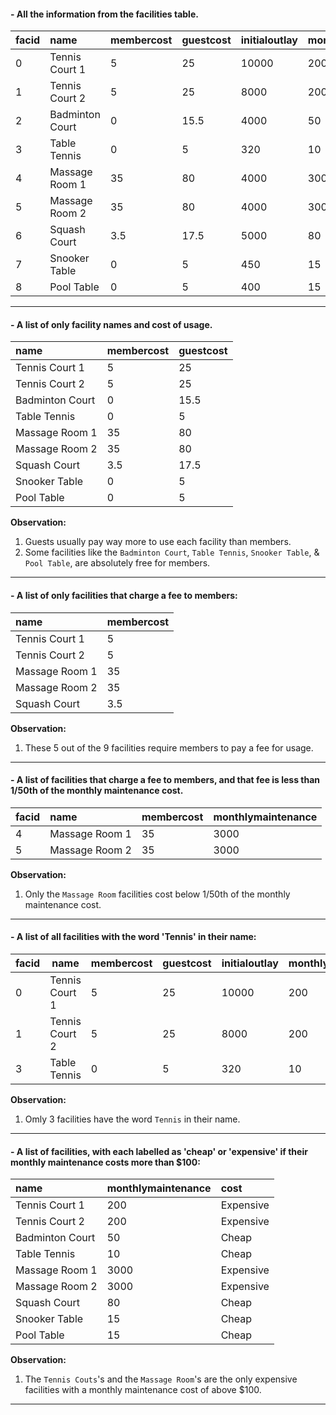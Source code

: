 #### - All the information from the facilities table.
|facid|name           |membercost|guestcost|initialoutlay|monthlymaintenance|
|:----|:--------------|:---------|:--------|:------------|:-----------------|
|0    |Tennis Court 1 |5         |25       |10000        |200               |
|1    |Tennis Court 2 |5         |25       |8000         |200               |
|2    |Badminton Court|0         |15.5     |4000         |50                |
|3    |Table Tennis   |0         |5        |320          |10                |
|4    |Massage Room 1 |35        |80       |4000         |3000              |
|5    |Massage Room 2 |35        |80       |4000         |3000              |
|6    |Squash Court   |3.5       |17.5     |5000         |80                |
|7    |Snooker Table  |0         |5        |450          |15                |
|8    |Pool Table     |0         |5        |400          |15                |
---

#### - A list of only facility names and cost of usage.
|name           |membercost|guestcost|
|:--------------|:---------|:--------|
|Tennis Court 1 |5         |25       |
|Tennis Court 2 |5         |25       |
|Badminton Court|0         |15.5     |
|Table Tennis   |0         |5        |
|Massage Room 1 |35        |80       |
|Massage Room 2 |35        |80       |
|Squash Court   |3.5       |17.5     |
|Snooker Table  |0         |5        |
|Pool Table     |0         |5        |

**Observation:**  
1. Guests usually pay way more to use each facility than members.
2. Some facilities like the `Badminton Court`,  `Table Tennis`, `Snooker Table`, & `Pool Table`, are absolutely free for members.
---

#### - A list of only facilities that charge a fee to members:
|name          |membercost    |
|:-------------|:-------------|
|Tennis Court 1|5             |
|Tennis Court 2|5             |
|Massage Room 1|35            |
|Massage Room 2|35            |
|Squash Court  |3.5           |

**Observation:**  
1. These 5 out of the 9 facilities require members to pay a fee for usage.
---

#### - A list of facilities that charge a fee to members, and that fee is less than 1/50th of the monthly maintenance cost.  
|facid|name          |membercost|monthlymaintenance|
|:----|:-------------|:---------|:-----------------|
|4    |Massage Room 1|35        |3000              |
|5    |Massage Room 2|35        |3000              |

**Observation:**  
1. Only the `Massage Room` facilities cost below 1/50th of the monthly maintenance cost.
---
#### - A list of all facilities with the word 'Tennis' in their name:
|facid|name          |membercost|guestcost|initialoutlay|monthlymaintenance|
|-----|--------------|----------|---------|-------------|------------------|
|0    |Tennis Court 1|5         |25       |10000        |200               |
|1    |Tennis Court 2|5         |25       |8000         |200               |
|3    |Table Tennis  |0         |5        |320          |10                |

**Observation:** 
1. Omly 3 facilities have the word `Tennis` in their name.
---

#### - A list of facilities, with each labelled as 'cheap' or 'expensive' if their monthly maintenance costs more than $100:
|name           |monthlymaintenance|cost     |
|:--------------|:-----------------|:--------|
|Tennis Court 1 |200               |Expensive|
|Tennis Court 2 |200               |Expensive|
|Badminton Court|50                |Cheap    |
|Table Tennis   |10                |Cheap    |
|Massage Room 1 |3000              |Expensive|
|Massage Room 2 |3000              |Expensive|
|Squash Court   |80                |Cheap    |
|Snooker Table  |15                |Cheap    |
|Pool Table     |15                |Cheap    |

**Observation:** 
1. The `Tennis Couts`'s and the `Massage Room`'s are the only expensive facilities with a monthly maintenance cost of above $100.
---
